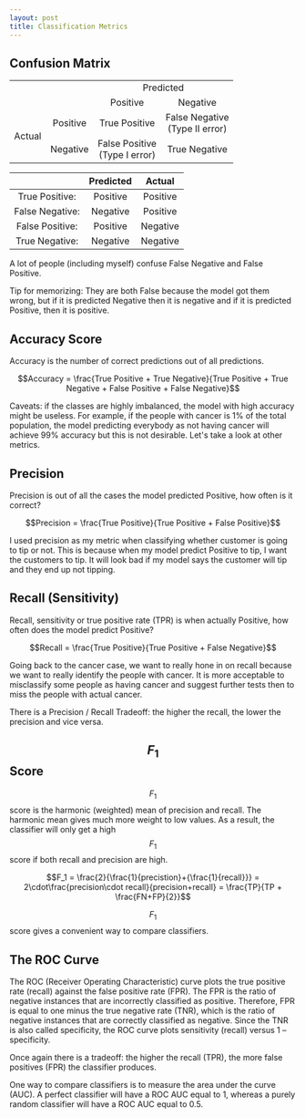 ```yaml
---
layout: post
title: Classification Metrics
---
```



## Confusion Matrix

<table style="text-align:center;">
  <tr>
  	<td colspan="2" rowspan="2"></td>
    <td colspan="2">Predicted</td>
  </tr>
  <tr>
    <td>Positive</td>
    <td>Negative</td>
  </tr>
  <tr>
    <td rowspan="2">Actual</td>
    <td>Positive</td>
    <td >True Positive</td>
    <td >False Negative <br />
    (Type II error)</td>
  </tr>
  <tr>
    <td>Negative</td>
    <td >False Positive <br />
    (Type I error)</td>
    <td >True Negative</td>
  </tr>
</table>

|                 | Predicted |  Actual  |
|:---------------:|:---------:|:--------:|
| True Positive:  | Positive  | Positive |
| False Negative: | Negative  | Positive |
| False Positive: | Positive  | Negative |
| True Negative:  | Negative  | Negative |

A lot of people (including myself) confuse False Negative and False Positive.  

Tip for memorizing: They are both False because the model got them wrong, but if it is predicted Negative then it is negative and if it is predicted Positive, then it is positive.

## Accuracy Score

Accuracy is the number of correct predictions out of all predictions.  

$$Accuracy = \frac{True Positive + True Negative}{True Positive + True Negative + False Positive + False Negative}$$  

Caveats: if the classes are highly imbalanced, the model with high accuracy might be useless. For example, if the people with cancer is 1% of the total population, the model predicting everybody as not having cancer will achieve 99% accuracy but this is not desirable. Let's take a look at other metrics.

## Precision

Precision is out of all the cases the model predicted Positive, how often is it correct?  

$$Precision = \frac{True Positive}{True Positive + False Positive}$$  

I used precision as my metric when classifying whether customer is going to tip or not. This is because when my model predict Positive to tip, I want the customers to tip. It will look bad if my model says the customer will tip and they end up not tipping.

## Recall (Sensitivity)

Recall, sensitivity or true positive rate (TPR) is when actually Positive, how often does the model predict Positive?  

$$Recall = \frac{True Positive}{True Positive + False Negative}$$  

Going back to the cancer case, we want to really hone in on recall because we want to really identify the people with cancer. It is more acceptable to misclassify some people as having cancer and suggest further tests then to miss the people with actual cancer.

There is a Precision / Recall Tradeoff: the higher the recall, the lower the precision and vice versa.

## $$F_1$$ Score

$$F_1$$ score is the harmonic (weighted) mean of precision and recall. The harmonic mean gives much more weight to low values. As a result, the classifier will only get a high $$F_1$$ score if both recall and precision are high.  

$$F_1 = \frac{2}{\frac{1}{precistion}+{\frac{1}{recall}}}
= 2\cdot\frac{precision\cdot recall}{precision+recall}
= \frac{TP}{TP + \frac{FN+FP}{2}}$$  

$$F_1$$ score gives a convenient way to compare classifiers.

## The ROC Curve

The ROC (Receiver Operating Characteristic) curve plots the true positive rate (recall) against the false positive rate (FPR). The FPR is the ratio of negative instances that are incorrectly classified as positive. Therefore, FPR is equal to one minus the true negative rate (TNR), which is the ratio of negative instances that are correctly classified as negative. Since the TNR is also called specificity, the ROC curve plots sensitivity (recall) versus 1 – specificity.

Once again there is a tradeoff: the higher the recall (TPR), the more false positives (FPR) the classifier produces.

One way to compare classifiers is to measure the area under the curve (AUC). A perfect classifier will have a ROC AUC equal to 1, whereas a purely random classifier will have a ROC AUC equal to 0.5.

